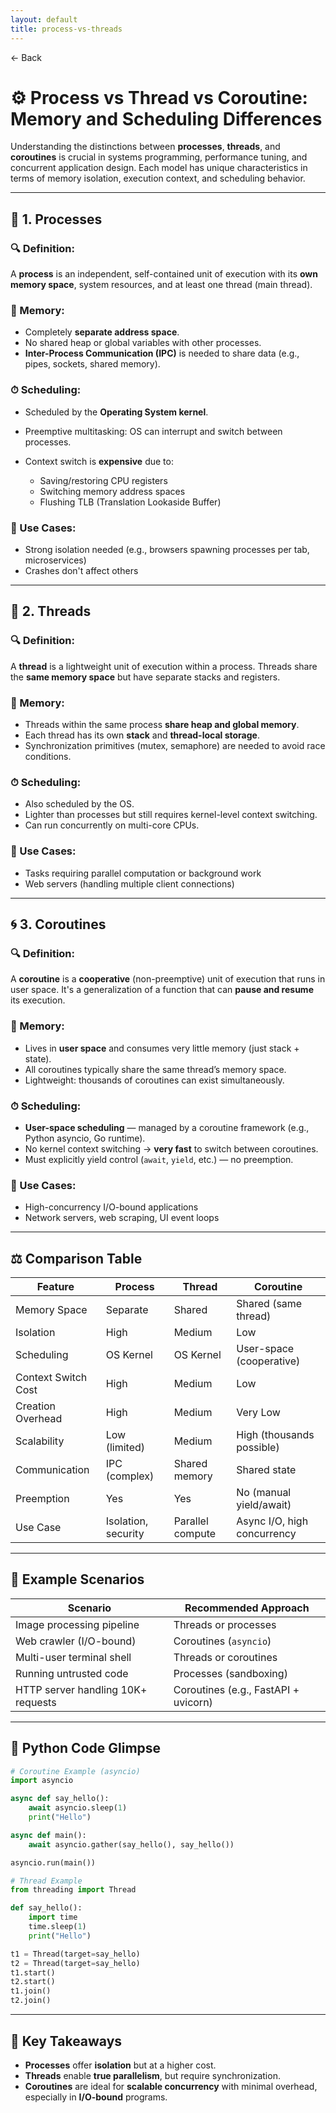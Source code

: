```yaml
---
layout: default
title: process-vs-threads 
---
```


<a href="https://anish7600.github.io/technical-writeups" style="text-decoration: none;">← Back</a>


# ⚙️ Process vs Thread vs Coroutine: Memory and Scheduling Differences

Understanding the distinctions between **processes**, **threads**, and **coroutines** is crucial in systems programming, performance tuning, and concurrent application design. Each model has unique characteristics in terms of memory isolation, execution context, and scheduling behavior.

---

## 🧩 1. Processes

### 🔍 Definition:

A **process** is an independent, self-contained unit of execution with its **own memory space**, system resources, and at least one thread (main thread).

### 🧠 Memory:

* Completely **separate address space**.
* No shared heap or global variables with other processes.
* **Inter-Process Communication (IPC)** is needed to share data (e.g., pipes, sockets, shared memory).

### ⏱ Scheduling:

* Scheduled by the **Operating System kernel**.
* Preemptive multitasking: OS can interrupt and switch between processes.
* Context switch is **expensive** due to:

  * Saving/restoring CPU registers
  * Switching memory address spaces
  * Flushing TLB (Translation Lookaside Buffer)

### 📌 Use Cases:

* Strong isolation needed (e.g., browsers spawning processes per tab, microservices)
* Crashes don't affect others

---

## 🧵 2. Threads

### 🔍 Definition:

A **thread** is a lightweight unit of execution within a process. Threads share the **same memory space** but have separate stacks and registers.

### 🧠 Memory:

* Threads within the same process **share heap and global memory**.
* Each thread has its own **stack** and **thread-local storage**.
* Synchronization primitives (mutex, semaphore) are needed to avoid race conditions.

### ⏱ Scheduling:

* Also scheduled by the OS.
* Lighter than processes but still requires kernel-level context switching.
* Can run concurrently on multi-core CPUs.

### 📌 Use Cases:

* Tasks requiring parallel computation or background work
* Web servers (handling multiple client connections)

---

## 🌀 3. Coroutines

### 🔍 Definition:

A **coroutine** is a **cooperative** (non-preemptive) unit of execution that runs in user space. It's a generalization of a function that can **pause and resume** its execution.

### 🧠 Memory:

* Lives in **user space** and consumes very little memory (just stack + state).
* All coroutines typically share the same thread’s memory space.
* Lightweight: thousands of coroutines can exist simultaneously.

### ⏱ Scheduling:

* **User-space scheduling** — managed by a coroutine framework (e.g., Python asyncio, Go runtime).
* No kernel context switching → **very fast** to switch between coroutines.
* Must explicitly yield control (`await`, `yield`, etc.) — no preemption.

### 📌 Use Cases:

* High-concurrency I/O-bound applications
* Network servers, web scraping, UI event loops

---

## ⚖️ Comparison Table

| Feature             | Process             | Thread           | Coroutine                   |
| ------------------- | ------------------- | ---------------- | --------------------------- |
| Memory Space        | Separate            | Shared           | Shared (same thread)        |
| Isolation           | High                | Medium           | Low                         |
| Scheduling          | OS Kernel           | OS Kernel        | User-space (cooperative)    |
| Context Switch Cost | High                | Medium           | Low                         |
| Creation Overhead   | High                | Medium           | Very Low                    |
| Scalability         | Low (limited)       | Medium           | High (thousands possible)   |
| Communication       | IPC (complex)       | Shared memory    | Shared state                |
| Preemption          | Yes                 | Yes              | No (manual yield/await)     |
| Use Case            | Isolation, security | Parallel compute | Async I/O, high concurrency |

---

## 🔧 Example Scenarios

| Scenario                           | Recommended Approach                 |
| ---------------------------------- | ------------------------------------ |
| Image processing pipeline          | Threads or processes                 |
| Web crawler (I/O-bound)            | Coroutines (`asyncio`)               |
| Multi-user terminal shell          | Threads or coroutines                |
| Running untrusted code             | Processes (sandboxing)               |
| HTTP server handling 10K+ requests | Coroutines (e.g., FastAPI + uvicorn) |

---

## 🧪 Python Code Glimpse

```python
# Coroutine Example (asyncio)
import asyncio

async def say_hello():
    await asyncio.sleep(1)
    print("Hello")

async def main():
    await asyncio.gather(say_hello(), say_hello())

asyncio.run(main())
```

```python
# Thread Example
from threading import Thread

def say_hello():
    import time
    time.sleep(1)
    print("Hello")

t1 = Thread(target=say_hello)
t2 = Thread(target=say_hello)
t1.start()
t2.start()
t1.join()
t2.join()
```

---

## 🧠 Key Takeaways

* **Processes** offer **isolation** but at a higher cost.
* **Threads** enable **true parallelism**, but require synchronization.
* **Coroutines** are ideal for **scalable concurrency** with minimal overhead, especially in **I/O-bound** programs.
